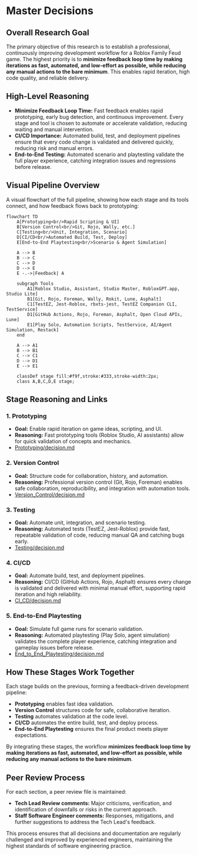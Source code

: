 # Master Decisions

## Overall Research Goal
The primary objective of this research is to establish a professional, continuously improving development workflow for a Roblox Family Feud game. The highest priority is to **minimize feedback loop time by making iterations as fast, automated, and low-effort as possible, while reducing any manual actions to the bare minimum**. This enables rapid iteration, high code quality, and reliable delivery.

## High-Level Reasoning
- **Minimize Feedback Loop Time:** Fast feedback enables rapid prototyping, early bug detection, and continuous improvement. Every stage and tool is chosen to automate or accelerate validation, reducing waiting and manual intervention.
- **CI/CD Importance:** Automated build, test, and deployment pipelines ensure that every code change is validated and delivered quickly, reducing risk and manual errors.
- **End-to-End Testing:** Automated scenario and playtesting validate the full player experience, catching integration issues and regressions before release.

## Visual Pipeline Overview
A visual flowchart of the full pipeline, showing how each stage and its tools connect, and how feedback flows back to prototyping:

```mermaid
flowchart TD
    A[Prototyping<br/>Rapid Scripting & UI]
    B[Version Control<br/>Git, Rojo, Wally, etc.]
    C[Testing<br/>Unit, Integration, Scenario]
    D[CI/CD<br/>Automated Build, Test, Deploy]
    E[End-to-End Playtesting<br/>Scenario & Agent Simulation]

    A --> B
    B --> C
    C --> D
    D --> E
    E -.->|Feedback| A

    subgraph Tools
        A1[Roblox Studio, Assistant, Studio Master, RobloxGPT.app, Studio Lite]
        B1[Git, Rojo, Foreman, Wally, Rokit, Lune, Asphalt]
        C1[TestEZ, Jest-Roblox, rbxts-jest, TestEZ Companion CLI, TestService]
        D1[GitHub Actions, Rojo, Foreman, Asphalt, Open Cloud APIs, Lune]
        E1[Play Solo, Automation Scripts, TestService, AI/Agent Simulation, Restack]
    end

    A --> A1
    B --> B1
    C --> C1
    D --> D1
    E --> E1

    classDef stage fill:#f9f,stroke:#333,stroke-width:2px;
    class A,B,C,D,E stage;
```

## Stage Reasoning and Links

### 1. Prototyping
- **Goal:** Enable rapid iteration on game ideas, scripting, and UI.
- **Reasoning:** Fast prototyping tools (Roblox Studio, AI assistants) allow for quick validation of concepts and mechanics.
- [Prototyping/decision.md](Prototyping/decision.md)

### 2. Version Control
- **Goal:** Structure code for collaboration, history, and automation.
- **Reasoning:** Professional version control (Git, Rojo, Foreman) enables safe collaboration, reproducibility, and integration with automation tools.
- [Version_Control/decision.md](Version_Control/decision.md)

### 3. Testing
- **Goal:** Automate unit, integration, and scenario testing.
- **Reasoning:** Automated tests (TestEZ, Jest-Roblox) provide fast, repeatable validation of code, reducing manual QA and catching bugs early.
- [Testing/decision.md](Testing/decision.md)

### 4. CI/CD
- **Goal:** Automate build, test, and deployment pipelines.
- **Reasoning:** CI/CD (GitHub Actions, Rojo, Asphalt) ensures every change is validated and delivered with minimal manual effort, supporting rapid iteration and high reliability.
- [CI_CD/decision.md](CI_CD/decision.md)

### 5. End-to-End Playtesting
- **Goal:** Simulate full game runs for scenario validation.
- **Reasoning:** Automated playtesting (Play Solo, agent simulation) validates the complete player experience, catching integration and gameplay issues before release.
- [End_to_End_Playtesting/decision.md](End_to_End_Playtesting/decision.md)

## How These Stages Work Together
Each stage builds on the previous, forming a feedback-driven development pipeline:
- **Prototyping** enables fast idea validation.
- **Version Control** structures code for safe, collaborative iteration.
- **Testing** automates validation at the code level.
- **CI/CD** automates the entire build, test, and deploy process.
- **End-to-End Playtesting** ensures the final product meets player expectations.

By integrating these stages, the workflow **minimizes feedback loop time by making iterations as fast, automated, and low-effort as possible, while reducing any manual actions to the bare minimum**.

## Peer Review Process
For each section, a peer review file is maintained:
- **Tech Lead Review comments:** Major criticisms, verification, and identification of downfalls or risks in the current approach.
- **Staff Software Engineer comments:** Responses, mitigations, and further suggestions to address the Tech Lead's feedback.

This process ensures that all decisions and documentation are regularly challenged and improved by experienced engineers, maintaining the highest standards of software engineering practice. 